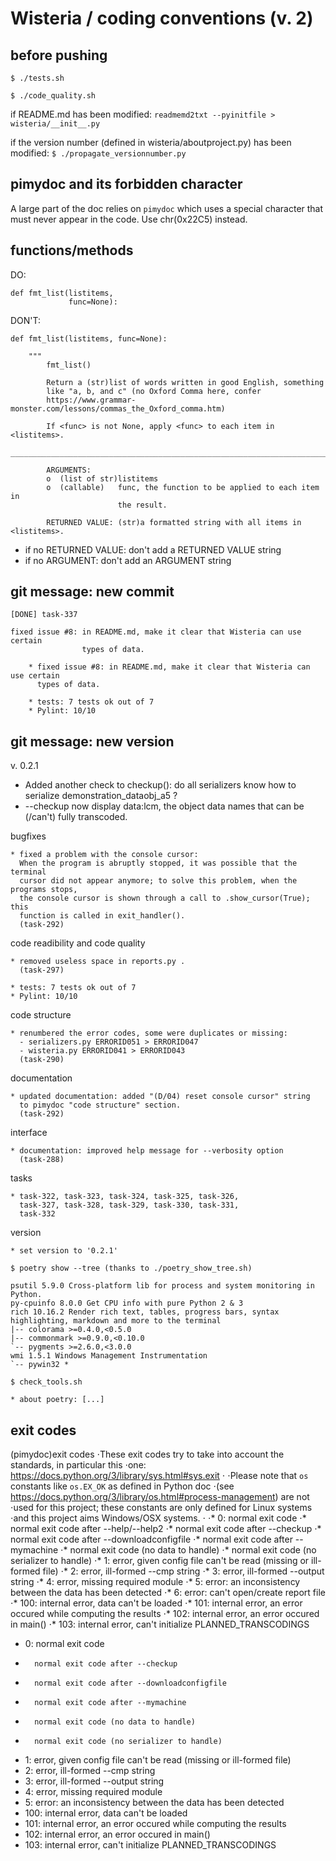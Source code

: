 Wisteria / coding conventions (v. 2)
====================================

before pushing
--------------

`$ ./tests.sh`
    
`$ ./code_quality.sh`

if README.md has been modified:
`readmemd2txt --pyinitfile > wisteria/__init__.py`

if the version number (defined in wisteria/aboutproject.py) has been modified:
`$ ./propagate_versionnumber.py`

pimydoc and its forbidden character
-----------------------------------
A large part of the doc relies on `pimydoc` which uses a special
character that must never appear in the code. Use chr(0x22C5) instead.


functions/methods
-----------------

DO:
```
def fmt_list(listitems,
             func=None):
```     

DON'T:
```
def fmt_list(listitems, func=None):
```     
    
```
    """
        fmt_list()

        Return a (str)list of words written in good English, something
        like "a, b, and c" (no Oxford Comma here, confer
        https://www.grammar-monster.com/lessons/commas_the_Oxford_comma.htm)

        If <func> is not None, apply <func> to each item in <listitems>.
        _______________________________________________________________________

        ARGUMENTS:
        o  (list of str)listitems
        o  (callable)   func, the function to be applied to each item in
                        the result.

        RETURNED VALUE: (str)a formatted string with all items in <listitems>.    
```

* if no RETURNED VALUE: don't add a RETURNED VALUE string
* if no ARGUMENT: don't add an ARGUMENT string    

git message: new commit
-----------------------

```
[DONE] task-337

fixed issue #8: in README.md, make it clear that Wisteria can use certain
                types of data.

    * fixed issue #8: in README.md, make it clear that Wisteria can use certain
      types of data.
    
    * tests: 7 tests ok out of 7
    * Pylint: 10/10
```    
    

git message: new version
------------------------
    
v. 0.2.1

* Added another check to checkup(): do all serializers know how to
serialize demonstration_dataobj_a5 ?
* --checkup now display data:lcm, the object data names that can be
(/can't) fully transcoded.


bugfixes

    * fixed a problem with the console cursor:
      When the program is abruptly stopped, it was possible that the terminal
      cursor did not appear anymore; to solve this problem, when the programs stops,
      the console cursor is shown through a call to .show_cursor(True); this
      function is called in exit_handler().
      (task-292)

code readibility and code quality

    * removed useless space in reports.py .
      (task-297)

    * tests: 7 tests ok out of 7
    * Pylint: 10/10

code structure

    * renumbered the error codes, some were duplicates or missing:
      - serializers.py ERRORID051 > ERRORID047
      - wisteria.py ERRORID041 > ERRORID043
      (task-290)

documentation

    * updated documentation: added "(D/04) reset console cursor" string
      to pimydoc "code structure" section.
      (task-292)

interface

    * documentation: improved help message for --verbosity option
      (task-288)

tasks

    * task-322, task-323, task-324, task-325, task-326,
      task-327, task-328, task-329, task-330, task-331,
      task-332   

version

    * set version to '0.2.1'

```
$ poetry show --tree (thanks to ./poetry_show_tree.sh)

psutil 5.9.0 Cross-platform lib for process and system monitoring in Python.
py-cpuinfo 8.0.0 Get CPU info with pure Python 2 & 3
rich 10.16.2 Render rich text, tables, progress bars, syntax highlighting, markdown and more to the terminal
|-- colorama >=0.4.0,<0.5.0
|-- commonmark >=0.9.0,<0.10.0
`-- pygments >=2.6.0,<3.0.0
wmi 1.5.1 Windows Management Instrumentation
`-- pywin32 *
```

```
$ check_tools.sh

* about poetry: [...]
```

exit codes
----------

(pimydoc)exit codes
⋅These exit codes try to take into account the standards, in particular this
⋅one: https://docs.python.org/3/library/sys.html#sys.exit
⋅
⋅Please note that `os` constants like `os.EX_OK` as defined in Python doc
⋅(see https://docs.python.org/3/library/os.html#process-management) are not
⋅used for this project; these constants are only defined for Linux systems
⋅and this project aims Windows/OSX systems.
⋅
⋅*    0: normal exit code
⋅*       normal exit code after --help/--help2
⋅*       normal exit code after --checkup
⋅*       normal exit code after --downloadconfigfile
⋅*       normal exit code after --mymachine
⋅*       normal exit code (no data to handle)
⋅*       normal exit code (no serializer to handle)
⋅*    1: error, given config file can't be read (missing or ill-formed file)
⋅*    2: error, ill-formed --cmp string
⋅*    3: error, ill-formed --output string
⋅*    4: error, missing required module
⋅*    5: error: an inconsistency between the data has been detected
⋅*    6: error: can't open/create report file
⋅*  100: internal error, data can't be loaded
⋅*  101: internal error, an error occured while computing the results
⋅*  102: internal error, an error occured in main()
⋅*  103: internal error, can't initialize PLANNED_TRANSCODINGS
*    0: normal exit code
*       normal exit code after --checkup
*       normal exit code after --downloadconfigfile
*       normal exit code after --mymachine
*       normal exit code (no data to handle)
*       normal exit code (no serializer to handle)
*    1: error, given config file can't be read (missing or ill-formed file)
*    2: error, ill-formed --cmp string
*    3: error, ill-formed --output string
*    4: error, missing required module
*    5: error: an inconsistency between the data has been detected
*  100: internal error, data can't be loaded
*  101: internal error, an error occured while computing the results
*  102: internal error, an error occured in main()
*  103: internal error, can't initialize PLANNED_TRANSCODINGS
